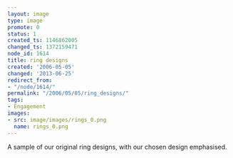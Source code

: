 ```yaml
---
layout: image
type: image
promote: 0
status: 1
created_ts: 1146862005
changed_ts: 1372159471
node_id: 1614
title: ring designs
created: '2006-05-05'
changed: '2013-06-25'
redirect_from:
- "/node/1614/"
permalink: "/2006/05/05/ring_designs/"
tags:
- Engagement
images:
- src: image/images/rings_0.png
  name: rings_0.png
---
```

A sample of our original ring designs, with our chosen design emphasised.
